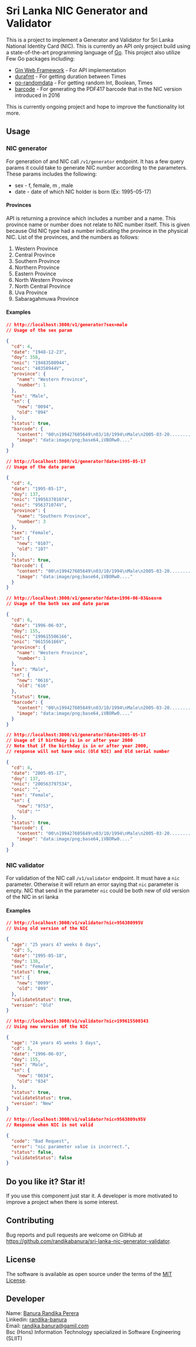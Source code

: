 # Sri Lanka NIC Generator and Validator

This is a project to implement a Generator and Validator for Sri Lanka National Identity Card (NIC).
This is currently an API only project build using a state-of-the-art programming language of [Go](https://golang.org/).
This project also utilize Few Go packages including:
  * [Gin Web Framework](https://github.com/gin-gonic/) - For API implementation
  * [durafmt](https://github.com/hako/durafmt) - For getting duration between Times
  * [go-randomdata](https://github.com/Pallinder/go-randomdata) - For getting random Int, Boolean, Times
  * [barcode](https://github.com/boombuler/barcode) - For generating the PDF417 barcode that in the NIC version introduced in 2016

This is currently ongoing project and hope to improve the functionality lot more.

## Usage

### NIC generator
For generation of and NIC call ```/v1/generator``` endpoint. It has a few query params it could take
to generate NIC number according to the parameters. These params includes the following:
  * sex - f, female, m , male
  * date - date of which NIC holder is born (Ex: 1995-05-17)

#### Provinces
API is returning a province which includes a number and a name. This province name or number does not
relate to NIC number itself. This is given because Old NIC type had a number indicating the province in the 
physical NIC. List of the provinces, and the numbers as follows:

  1. Western Province
  2. Central Province
  3. Southern Province
  4. Northern Province
  5. Eastern Province
  6. North Western Province
  7. North Central Province
  8. Uva Province
  9. Sabaragahmuwa Province

#### Examples
```json
// http://localhost:3000/v1/generator?sex=male
// Usage of the sex param

{
  "cd": 4,
  "date": "1948-12-23",
  "doy": 358,
  "nnic": "19483580944",
  "onic": "48358944V",
  "province": {
    "name": "Western Province",
    "number": 1
  },
  "sex": "Male",
  "sn": {
    "new": "0094",
    "old": "094"
  },
  "status": true,
  "barcode": {
    "content": "00\n199427605649\n03/10/1994\nMale\n2005-03-20.........",
    "image": "data:image/png;base64,iVBORw0...."
  }
}

// http://localhost:3000/v1/generator?date=1995-05-17
// Usage of the date param

{
  "cd": 4,
  "date": "1995-05-17",
  "doy": 137,
  "nnic": "199563701074",
  "onic": "956371074V",
  "province": {
    "name": "Southern Province",
    "number": 3
  },
  "sex": "Female",
  "sn": {
    "new": "0107",
    "old": "107"
  },
  "status": true,
  "barcode": {
    "content": "00\n199427605649\n03/10/1994\nMale\n2005-03-20.........",
    "image": "data:image/png;base64,iVBORw0...."
  }
}

// http://localhost:3000/v1/generator?date=1996-06-03&sex=m
// Usage of the both sex and date param

{
  "cd": 6,
  "date": "1996-06-03",
  "doy": 155,
  "nnic": "199615506166",
  "onic": "961556166V",
  "province": {
    "name": "Western Province",
    "number": 1
  },
  "sex": "Male",
  "sn": {
    "new": "0616",
    "old": "616"
  },
  "status": true,
  "barcode": {
    "content": "00\n199427605649\n03/10/1994\nMale\n2005-03-20.........",
    "image": "data:image/png;base64,iVBORw0...."
  }
}

// http://localhost:3000/v1/generator?date=2005-05-17
// Usage of if birthday is in or after year 2000
// Note that if the birthday is in or after year 2000,
// response will not have onic (Old NIC) and Old serial number

{
  "cd": 4,
  "date": "2005-05-17",
  "doy": 137,
  "nnic": "200563797534",
  "onic": "",
  "sex": "Female",
  "sn": {
    "new": "9753",
    "old": ""
  },
  "status": true,
  "barcode": {
    "content": "00\n199427605649\n03/10/1994\nMale\n2005-03-20.........",
    "image": "data:image/png;base64,iVBORw0...."
  }
}
```

### NIC validator
For validation of the NIC call ```/v1/validator``` endpoint. It must have a ```nic``` parameter.
Otherwise it will return an error saying that ```nic``` parameter is empty. NIC that send in the parameter ```nic``` could be
both new of old version of the NIC in sri lanka

#### Examples

```json
// http://localhost:3000/v1/validator?nic=956380995V
// Using old version of the NIC

{
  "age": "25 years 47 weeks 6 days",
  "cd": 5,
  "date": "1995-05-18",
  "doy": 138,
  "sex": "Female",
  "status": true,
  "sn": {
    "new": "0099",
    "old": "099"
  },
  "validateStatus": true,
  "version": "Old"
}

// http://localhost:3000/v1/validator?nic=199615500343
// Using new version of the NIC

{
  "age": "24 years 45 weeks 3 days",
  "cd": 3,
  "date": "1996-06-03",
  "doy": 155,
  "sex": "Male",
  "sn": {
    "new": "0034",
    "old": "034"
  },
  "status": true,
  "validateStatus": true,
  "version": "New"
}

// http://localhost:3000/v1/validator?nic=9563809s95V
// Response when NIC is not valid

{
  "code": "Bad Request",
  "error": "nic parameter value is incorrect.",
  "status": false,
  "validateStatus": false
}

```

## Do you like it? Star it!
If you use this component just star it. A developer is more motivated to improve a project when there is some interest.

## Contributing
Bug reports and pull requests are welcome on GitHub at https://github.com/randikabanura/sri-lanka-nic-generator-validator.

## License
The software is available as open source under the terms of the [MIT License](https://opensource.org/licenses/MIT).

## Developer
Name: [Banura Randika Perera](https://github.com/randikabanura) <br/>
Linkedin: [randika-banura](https://www.linkedin.com/in/randika-banura/) <br/>
Email: [randika.banura@gamil.com](mailto:randika.banura@gamil.com) <br/>
Bsc (Hons) Information Technology specialized in Software Engineering (SLIIT)